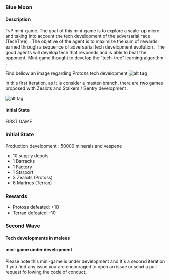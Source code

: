 ### Blue Moon 

#### Description
TvP mini-game. 
The goal of this mini-game is to explore a scale-up micro and taking into account the tech development of the adversarial race (TechTree) . The objetive of the agent is to maximize the sum of rewards earned through a sequence of adversarial tech development evolution . The good agents will develop tech that responds and is able to beat the opponent. Mini-game thought to develop the "tech-tree" learning algorithm .

Find bellow an image regarding Protoss tech development
![alt tag](https://github.com/SoyGema/Startcraft_pysc2_minigames/blob/master/new_minigames/BlueMoon/Images/Protoss.jpg)

In this first iteration, as It is consider a master-branch, there are two games proposed with Zealots and Stalkers / Sentry development . 

![alt tag](https://github.com/SoyGema/Startcraft_pysc2_minigames/blob/master/new_minigames/BlueMoon/Images/First_Tech_Core_Protoss.png)

#### Initial State

FIRST GAME 

### Initial State
Production development : 50000 minerals and vespene
*  10 supply depots
*  1 Barracks
*  1 Factory 
*  1 Starport 
*  3 Zealots (Protoss)
*  6 Marines  (Terran) 

### Rewards 

* Protoss defeated: +10
* Terran defeated: -10 

### Second Wave  



#### Tech developments in melees



#### mini-game under development

Please note this mini-game is under development and It´s a second iteration
If you find any issue you are encouraged to open an issue or send a pull request following the code of conduct. 
